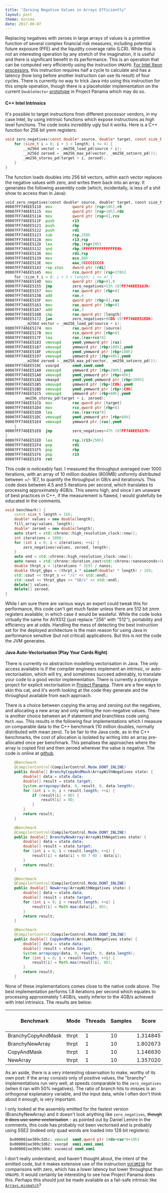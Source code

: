 ```yaml
---
title: "Zeroing Negative Values in Arrays Efficiently"
layout: post
theme: minima
date: 2017-08-07
---
```


Replacing negatives with zeroes in large arrays of values is a primitive function of several complex financial risk measures, including potential future exposure (PFE) and the liquidity coverage ratio (LCR). While this is not an interesting operation by any stretch of the imagination, it is useful and there is significant benefit in its performance. This is an operation that can be computed very efficiently using the instruction `VMAXPD`. <a href="https://software.intel.com/sites/default/files/managed/ad/dc/Intel-Xeon-Scalable-Processor-throughput-latency.pdf" target="_blank">For Intel Xeon processors</a>, this instruction requires half a cycle to calculate and has a latency (how long before another instruction can use its result) of four cycles. There is currently no way to trick Java into using this instruction for this simple operation, though there is a placeholder implementation on the current `DoubleVector` <a href="http://hg.openjdk.java.net/panama/panama/jdk/file/776788a90cf3/test/panama/vector-draft-spec/src/main/java/com/oracle/vector/DoubleVector.java" target="_blank">prototype</a> in Project Panama which may do so.

#### C++ Intel Intrinsics

It's possible to target instructions from different processor vendors, in my case Intel, by using intrinsic functions which expose instructions as high level functions. The code looks incredibly ugly but it works. Here is a C++ function for 256 bit ymm registers:

```c
void zero_negatives(const double* source, double* target, const size_t length) {
	for (size_t i = 0; i + 3 < length; i += 4) {
		__m256d vector = _mm256_load_pd(source + i);
		__m256d zeroed = _mm256_max_pd(vector, _mm256_setzero_pd());
		_mm256_storeu_pd(target + i, zeroed);
	}
}
```

The function loads doubles into 256 bit vectors, within each vector replaces the negative values with zero, and writes them back into an array. It generates the following assembly code (which, incidentally, is less of a shit show to access than in Java):

```asm
void zero_negatives(const double* source, double* target, const size_t length) {
00007FF746EE5110  mov         qword ptr [rsp+18h],r8  
00007FF746EE5115  mov         qword ptr [rsp+10h],rdx  
00007FF746EE511A  mov         qword ptr [rsp+8],rcx  
00007FF746EE511F  push        r13  
00007FF746EE5121  push        rbp  
00007FF746EE5122  push        rdi  
00007FF746EE5123  sub         rsp,250h  
00007FF746EE512A  mov         r13,rsp  
00007FF746EE512D  lea         rbp,[rsp+20h]  
00007FF746EE5132  and         rbp,0FFFFFFFFFFFFFFE0h  
00007FF746EE5136  mov         rdi,rsp  
00007FF746EE5139  mov         ecx,94h  
00007FF746EE513E  mov         eax,0CCCCCCCCh  
00007FF746EE5143  rep stos    dword ptr [rdi]  
00007FF746EE5145  mov         rcx,qword ptr [rsp+278h]  
	for (size_t i = 0; i + 3 < length; i += 4) {
00007FF746EE514D  mov         qword ptr [rbp+8],0  
00007FF746EE5155  jmp         zero_negatives+53h (07FF746EE5163h)  
00007FF746EE5157  mov         rax,qword ptr [rbp+8]  
00007FF746EE515B  add         rax,4  
00007FF746EE515F  mov         qword ptr [rbp+8],rax  
00007FF746EE5163  mov         rax,qword ptr [rbp+8]  
00007FF746EE5167  add         rax,3  
00007FF746EE516B  cmp         rax,qword ptr [length]  
00007FF746EE5172  jae         zero_negatives+0DDh (07FF746EE51EDh)  
		__m256d vector = _mm256_load_pd(source + i);
00007FF746EE5174  mov         rax,qword ptr [source]  
00007FF746EE517B  mov         rcx,qword ptr [rbp+8]  
00007FF746EE517F  lea         rax,[rax+rcx*8]  
00007FF746EE5183  vmovupd     ymm0,ymmword ptr [rax]  
00007FF746EE5187  vmovupd     ymmword ptr [rbp+180h],ymm0  
00007FF746EE518F  vmovupd     ymm0,ymmword ptr [rbp+180h]  
00007FF746EE5197  vmovupd     ymmword ptr [rbp+40h],ymm0  
		__m256d zeroed = _mm256_max_pd(vector, _mm256_setzero_pd());
00007FF746EE519C  vxorpd      xmm0,xmm0,xmm0  
00007FF746EE51A0  vmovupd     ymmword ptr [rbp+200h],ymm0  
00007FF746EE51A8  vmovupd     ymm0,ymmword ptr [rbp+40h]  
00007FF746EE51AD  vmaxpd      ymm0,ymm0,ymmword ptr [rbp+200h]  
00007FF746EE51B5  vmovupd     ymmword ptr [rbp+1C0h],ymm0  
00007FF746EE51BD  vmovupd     ymm0,ymmword ptr [rbp+1C0h]  
00007FF746EE51C5  vmovupd     ymmword ptr [rbp+80h],ymm0  
		_mm256_storeu_pd(target + i, zeroed);
00007FF746EE51CD  mov         rax,qword ptr [target]  
00007FF746EE51D4  mov         rcx,qword ptr [rbp+8]  
00007FF746EE51D8  lea         rax,[rax+rcx*8]  
00007FF746EE51DC  vmovupd     ymm0,ymmword ptr [rbp+80h]  
00007FF746EE51E4  vmovupd     ymmword ptr [rax],ymm0  
	}
00007FF746EE51E8  jmp         zero_negatives+47h (07FF746EE5157h)  
}
00007FF746EE51ED  lea         rsp,[r13+250h]  
00007FF746EE51F4  pop         rdi  
00007FF746EE51F5  pop         rbp  
00007FF746EE51F6  pop         r13  
00007FF746EE51F8  ret    
```

This code is noticeably fast. I measured the throughput averaged over 1000 iterations, with an array of 10 million doubles (800MB) uniformly distributed between +/- 1E7, to quantify the throughput in GB/s and iterations/s. This code does between 4.5 and 5 iterations per second, which translates to processing approximately 4GB/s. This seems high, and since I am unaware of best practices in C++, if the measurement is flawed, I would gratefully be educated in the comments.

```cpp
void benchmark() {
	const size_t length = 1E8;
	double* values = new double[length];
	fill_array(values, length);
	double* zeroed = new double[length];
	auto start = std::chrono::high_resolution_clock::now();
	int iterations = 1000;
	for (int i = 0; i < iterations; ++i) {
		zero_negatives(values, zeroed, length);
	}
	auto end = std::chrono::high_resolution_clock::now();
	auto nanos = std::chrono::duration_cast<std::chrono::nanoseconds>(end - start).count();
	double thrpt_s = (iterations * 1E9) / nanos;
	double thrpt_gbps = (thrpt_s * sizeof(double) * length) / 1E9;
	std::cout << thrpt_s << "/s" << std::endl;
	std::cout << thrpt_gbps << "GB/s" << std::endl;
	delete[] values;
	delete[] zeroed;
}
```

While I am sure there are various ways an expert could tweak this for performance, this code can't get much faster unless there are 512 bit zmm registers available, in which case it would be wasteful. While the code looks virtually the same for AVX512 (just replace "256" with "512"), portability and efficiency are at odds. Handling the mess of detecting the best instruction set for the deployed architecture is the main reason for using Java in performance sensitive (but not critical) applications. But this is not the code the JVM generates.

#### Java Auto-Vectorisation (Play Your Cards Right)

There is currently no abstraction modelling vectorisation in Java. The only access available is if the compiler engineers implement an intrinsic, or auto-vectorisation, which will try, and sometimes succeed admirably, to translate your code to a good vector implementation. There is currently a prototype project for explicit vectorisation in <a href="http://openjdk.java.net/projects/panama/" target="_blank">Project Panama</a>. There are a few ways to skin this cat, and it's worth looking at the code they generate and the throughput available from each approach.

There is a choice between copying the array and zeroing out the negatives, and allocating a new array and only writing the non-negative values. There is another choice between an if statement and branchless code using `Math.max`. This results in the following four implementations which I measure on comparable data to the C++ benchmark (10 million doubles, normally distributed with mean zero). To be fair to the Java code, as in the C++ benchmarks, the cost of allocation is isolated by writing into an array pre-allocated once per benchmark. This penalises the approaches where the array is copied first and then zeroed wherever the value is negative. The code is online at <a href="https://github.com/richardstartin/simdbenchmarks" target="_blank">github</a>.

```java
    @Benchmark
    @CompilerControl(CompilerControl.Mode.DONT_INLINE)
    public double[] BranchyCopyAndMask(ArrayWithNegatives state) {
        double[] data = state.data;
        double[] result = state.target;
        System.arraycopy(data, 0, result, 0, data.length);
        for (int i = 0; i < result.length; ++i) {
            if (result[i] < 0D) {
                result[i] = 0D;
            }
        }
        return result;
    }

    @Benchmark
    @CompilerControl(CompilerControl.Mode.DONT_INLINE)
    public double[] BranchyNewArray(ArrayWithNegatives state) {
        double[] data = state.data;
        double[] result = state.target;
        for (int i = 0; i < result.length; ++i) {
            result[i] = data[i] < 0D ? 0D : data[i];
        }
        return result;
    }

    @Benchmark
    @CompilerControl(CompilerControl.Mode.DONT_INLINE)
    public double[] NewArray(ArrayWithNegatives state) {
        double[] data = state.data;
        double[] result = state.target;
        for (int i = 0; i < result.length; ++i) {
            result[i] = Math.max(data[i], 0D);
        }
        return result;
    }

    @Benchmark
    @CompilerControl(CompilerControl.Mode.DONT_INLINE)
    public double[] CopyAndMask(ArrayWithNegatives state) {
        double[] data = state.data;
        double[] result = state.target;
        System.arraycopy(data, 0, result, 0, data.length);
        for (int i = 0; i < result.length; ++i) {
            result[i] = Math.max(result[i], 0D);
        }
        return result;
    }
```

None of these implementations comes close to the native code above. The best implementation performs 1.8 iterations per second which equates to processing approximately 1.4GB/s, vastly inferior to the 4GB/s achieved with Intel intrinsics. The results are below:

|Benchmark|Mode|Threads|Samples|Score|Score Error (99.9%)|Unit|
|--- |--- |--- |--- |--- |--- |--- |
|BranchyCopyAndMask|thrpt|1|10|1.314845|0.061662|ops/s|
|BranchyNewArray|thrpt|1|10|1.802673|0.061835|ops/s|
|CopyAndMask|thrpt|1|10|1.146630|0.018903|ops/s|
|NewArray|thrpt|1|10|1.357020|0.116481|ops/s|

As an aside, there is a very interesting observation to make, worthy of its own post: if the array consists only of positive values, the "branchy" implementations run very well, at speeds comparable to the `zero_negatives` (when it ran with 50% negatives). The ratio of branch hits to misses is an orthogonal explanatory variable, and the input data, while I often don't think about it enough, is very important.

I only looked at the assembly emitted for the fastest version (BranchyNewArray) and it doesn't look anything like `zero_negatives`, ~~though it does use some vectorisation~~ - as pointed out by Daniel Lemire in the comments, this code has probably not been vectorised and is probably using SSE2 (indeed only quad words are loaded into 128 bit registers):

```asm
  0x000002ae309c3d5c: vmovsd  xmm0,qword ptr [rdx+rax*8+10h]
  0x000002ae309c3d62: vxorpd  xmm1,xmm1,xmm1    
  0x000002ae309c3d66: vucomisd xmm0,xmm1        
```

I don't really understand, and haven't thought about, the intent of the emitted code, but it makes extensive use of the instruction [`VUCOMISD`](http://www.felixcloutier.com/x86/UCOMISD.html) for comparisons with zero, which has a lower latency but lower throughput than `VMAXPD`.  It would certainly be interesting to see how Project Panama does this. Perhaps this should just be made available as a fail-safe intrinsic like [`Arrays.mismatch`](https://richardstartin.github.io/posts/new-methods-in-java-9-math-fma-and-arrays-mismatch)?
